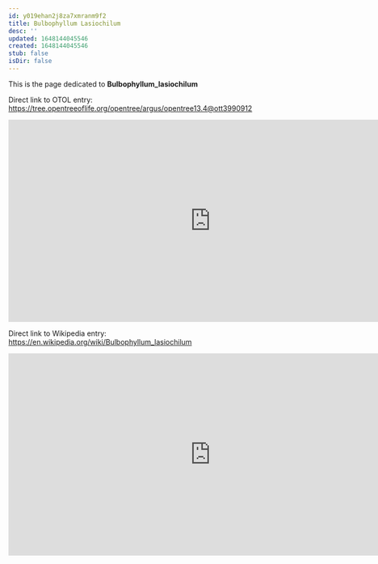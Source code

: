 ```yaml
---
id: y019ehan2j8za7xmranm9f2
title: Bulbophyllum Lasiochilum
desc: ''
updated: 1648144045546
created: 1648144045546
stub: false
isDir: false
---
```

This is the page dedicated to **Bulbophyllum_lasiochilum**


Direct link to OTOL entry: https://tree.opentreeoflife.org/opentree/argus/opentree13.4@ott3990912



<html>
    <body>
    <iframe src="https://tree.opentreeoflife.org/opentree/argus/opentree13.4@ott3990912"
    width="800" height="400" frameborder="0" allowfullscreen> </iframe>
    </body>
</html>
    


Direct link to Wikipedia entry: https://en.wikipedia.org/wiki/Bulbophyllum_lasiochilum



<html>
    <body>
    <iframe src="https://en.wikipedia.org/wiki/Bulbophyllum_lasiochilum"
    width="800" height="400" frameborder="0" allowfullscreen> </iframe>
    </body>
</html>
    
